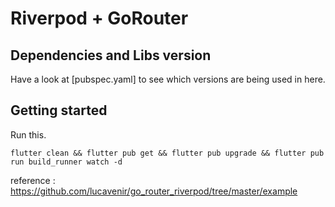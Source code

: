 # Riverpod + GoRouter

## Dependencies and Libs version

Have a look at [pubspec.yaml] to see which versions are being used in here.

## Getting started

Run this.

```
flutter clean && flutter pub get && flutter pub upgrade && flutter pub run build_runner watch -d
```

reference : https://github.com/lucavenir/go_router_riverpod/tree/master/example
